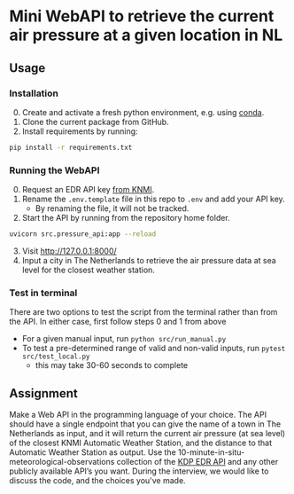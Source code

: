 # Mini WebAPI to retrieve the current air pressure at a given location in NL

## Usage

### Installation

0. Create and activate a fresh python environment, e.g. using [conda](https://docs.conda.io/projects/conda/en/latest/user-guide/tasks/manage-environments.html#creating-an-environment-with-commands).
1. Clone the current package from GitHub.
2. Install requirements by running:

```bash
pip install -r requirements.txt
```

### Running the WebAPI

0. Request an EDR API key [from KNMI](https://developer.dataplatform.knmi.nl/apis).
1. Rename the `.env.template` file in this repo to `.env` and add your API key.
   - By renaming the file, it will not be tracked.
2. Start the API by running from the repository home folder.

```bash
uvicorn src.pressure_api:app --reload
```

3. Visit http://127.0.0.1:8000/
4. Input a city in The Netherlands to retrieve the air pressure data at sea level for the closest weather station.

### Test in terminal

There are two options to test the script from the terminal rather than from the API. In either case, first follow steps 0 and 1 from above

- For a given manual input, run `python src/run_manual.py`
- To test a pre-determined range of valid and non-valid inputs, run `pytest src/test_local.py`
  - this may take 30-60 seconds to complete

## Assignment

Make a Web API in the programming language of your choice. The API should have a single endpoint that you can give the name of a town in The Netherlands as input, and it will return the current air pressure (at sea level) of the closest KNMI Automatic Weather Station, and the distance to that Automatic Weather Station as output. Use the 10-minute-in-situ-meteorological-observations collection of the [KDP EDR API](https://developer.dataplatform.knmi.nl/edr-api) and any other publicly available API’s you want. During the interview, we would like to discuss the code, and the choices you've made.
